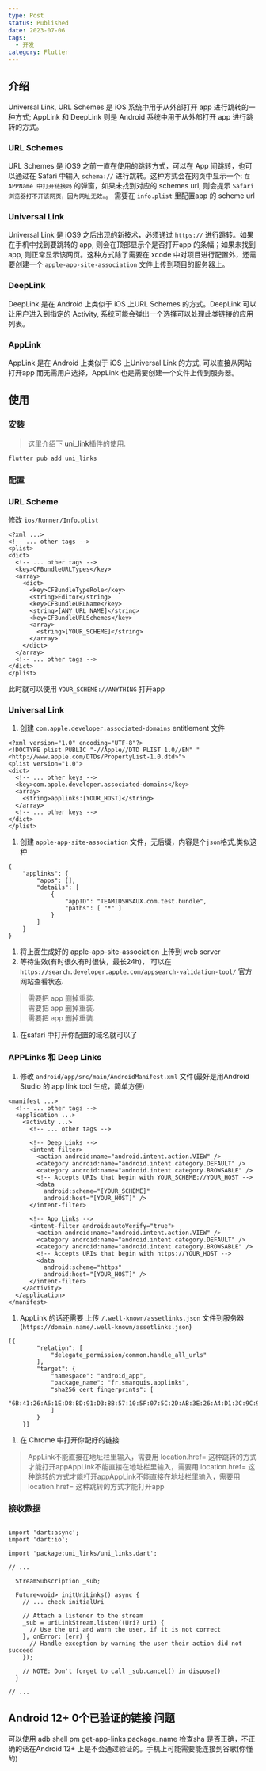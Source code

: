 ```yaml
---
type: Post
status: Published
date: 2023-07-06
tags:
  - 开发
category: Flutter
---
```

## 介绍

Universal Link, URL Schemes 是 iOS 系统中用于从外部打开 app 进行跳转的一种方式; AppLink 和 DeepLink 则是 Android 系统中用于从外部打开 app 进行跳转的方式。

### URL Schemes

URL Schemes 是 iOS9 之前一直在使用的跳转方式，可以在 App 间跳转，也可以通过在 Safari 中输入 `schema://` 进行跳转。这种方式会在网页中显示一个: `在 APPName 中打开链接吗` 的弹窗，如果未找到对应的 schemes url, 则会提示 `Safari浏览器打不开该网页，因为网址无效。`。 需要在 `info.plist` 里配置app 的 scheme url

### Universal Link

Universal Link 是 iOS9 之后出现的新技术，必须通过 `https://` 进行跳转。如果在手机中找到要跳转的 app, 则会在顶部显示个是否打开app 的条幅；如果未找到app, 则正常显示该网页。这种方式除了需要在 xcode 中对项目进行配置外，还需要创建一个 `apple-app-site-association` 文件上传到项目的服务器上。

### DeepLink

DeepLink 是在 Android 上类似于 iOS 上URL Schemes 的方式。DeepLink 可以让用户进入到指定的 Activity, 系统可能会弹出一个选择可以处理此类链接的应用列表。

### AppLink

AppLink 是在 Android 上类似于 iOS 上Universal Link 的方式, 可以直接从网站打开app 而无需用户选择，AppLink 也是需要创建一个文件上传到服务器。

## 使用

### 安装

> 这里介绍下 [uni_link](https://pub.dev/packages/uni_links)插件的使用.

`flutter pub add uni_links`

### 配置

### URL Scheme

修改 `ios/Runner/Info.plist`

```Plain
<?xml ...>
<!-- ... other tags -->
<plist>
<dict>
  <!-- ... other tags -->
  <key>CFBundleURLTypes</key>
  <array>
    <dict>
      <key>CFBundleTypeRole</key>
      <string>Editor</string>
      <key>CFBundleURLName</key>
      <string>[ANY_URL_NAME]</string>
      <key>CFBundleURLSchemes</key>
      <array>
        <string>[YOUR_SCHEME]</string>
      </array>
    </dict>
  </array>
  <!-- ... other tags -->
</dict>
</plist>
```

此时就可以使用 `YOUR_SCHEME://ANYTHING` 打开app

### Universal Link

1. 创建 `com.apple.developer.associated-domains` entitlement 文件

```Plain
<?xml version="1.0" encoding="UTF-8"?>
<!DOCTYPE plist PUBLIC "-//Apple//DTD PLIST 1.0//EN" "<http://www.apple.com/DTDs/PropertyList-1.0.dtd>">
<plist version="1.0">
<dict>
  <!-- ... other keys -->
  <key>com.apple.developer.associated-domains</key>
  <array>
    <string>applinks:[YOUR_HOST]</string>
  </array>
  <!-- ... other keys -->
</dict>
</plist>
```

1. 创建 `apple-app-site-association` 文件，无后缀，内容是个`json`格式,类似这种

```Plain
{
    "applinks": {
        "apps": [],
        "details": [
            {
                "appID": "TEAMIDSHSAUX.com.test.bundle",
                "paths": [ "*" ]
            }
        ]
    }
}
```

1. 将上面生成好的 apple-app-site-association 上传到 web server
2. 等待生效(有时很久有时很快，最长24h)， 可以在 `https://search.developer.apple.com/appsearch-validation-tool/` 官方网站查看状态.

> 需要把 app 删掉重装.  
> 需要把 app 删掉重装.  
> 需要把 app 删掉重装.  

1. 在safari 中打开你配置的域名就可以了

### APPLinks 和 Deep Links

1. 修改 `android/app/src/main/AndroidManifest.xml` 文件(最好是用Android Studio 的 app link tool 生成，简单方便)

```Plain
<manifest ...>
  <!-- ... other tags -->
  <application ...>
    <activity ...>
      <!-- ... other tags -->

      <!-- Deep Links -->
      <intent-filter>
        <action android:name="android.intent.action.VIEW" />
        <category android:name="android.intent.category.DEFAULT" />
        <category android:name="android.intent.category.BROWSABLE" />
        <!-- Accepts URIs that begin with YOUR_SCHEME://YOUR_HOST -->
        <data
          android:scheme="[YOUR_SCHEME]"
          android:host="[YOUR_HOST]" />
      </intent-filter>

      <!-- App Links -->
      <intent-filter android:autoVerify="true">
        <action android:name="android.intent.action.VIEW" />
        <category android:name="android.intent.category.DEFAULT" />
        <category android:name="android.intent.category.BROWSABLE" />
        <!-- Accepts URIs that begin with https://YOUR_HOST -->
        <data
          android:scheme="https"
          android:host="[YOUR_HOST]" />
      </intent-filter>
    </activity>
  </application>
</manifest>
```

1. AppLink 的话还需要 上传 `/.well-known/assetlinks.json` 文件到服务器(`https://domain.name/.well-known/assetlinks.json`)

```Plain
[{
        "relation": [
            "delegate_permission/common.handle_all_urls"
        ],
        "target": {
            "namespace": "android_app",
            "package_name": "fr.smarquis.applinks",
            "sha256_cert_fingerprints": [
                "6B:41:26:A6:1E:D8:BD:91:D3:8B:57:10:5F:07:5C:2D:AB:3E:26:A4:D1:3C:9C:97:15:78:9E:0D:56:0A:CE:DC"
            ]
        }
    }]
```

1. 在 Chrome 中打开你配好的链接

> AppLink不能直接在地址栏里输入，需要用 location.href= 这种跳转的方式才能打开appAppLink不能直接在地址栏里输入，需要用 location.href= 这种跳转的方式才能打开appAppLink不能直接在地址栏里输入，需要用 location.href= 这种跳转的方式才能打开app

### 接收数据

```Plain

import 'dart:async';
import 'dart:io';

import 'package:uni_links/uni_links.dart';

// ...

  StreamSubscription _sub;

  Future<void> initUniLinks() async {
    // ... check initialUri

    // Attach a listener to the stream
    _sub = uriLinkStream.listen((Uri? uri) {
      // Use the uri and warn the user, if it is not correct
    }, onError: (err) {
      // Handle exception by warning the user their action did not succeed
    });

    // NOTE: Don't forget to call _sub.cancel() in dispose()
  }

// ...
```

## Android 12+ 0个已验证的链接 问题

可以使用 adb shell pm get-app-links package_name 检查sha 是否正确，不正确的话在Android 12+ 上是不会通过验证的。手机上可能需要能连接到谷歌(你懂的)